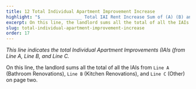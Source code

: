 ```yaml
---
title: 12 Total Individual Apartment Improvement Increase
highlight: "$________________ Total IAI Rent Increase Sum of (A) (B) and (C)"
excerpt: On this line, the landlord sums all the total of all the IAIs
slug: total-individual-apartment-improvement-increase
order: 17
---
```


_This line indicates the total Individual Apartment Improvements (IAIs (from Line A, Line B, and Line C._

On this line, the landlord sums all the total of all the IAIs from `Line A` (Bathroom Renovations), `Line B` (Kitchen Renovations), and `Line C` (Other) on page two.  
